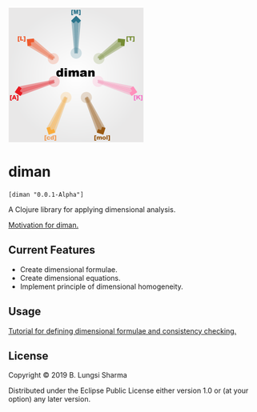 ![diman logo](./resources/images/logo/diman.png)
# diman

``[diman "0.0.1-Alpha"]``

A Clojure library for applying dimensional analysis.

[Motivation for diman.](ProjectPlan.pdf)

## Current Features

- Create dimensional formulae.
- Create dimensional equations.
- Implement principle of dimensional homogeneity.

## Usage

[Tutorial for defining dimensional formulae and consistency checking.](./doc/tutorial1.pdf)

## License

Copyright © 2019 B. Lungsi Sharma

Distributed under the Eclipse Public License either version 1.0 or (at
your option) any later version.
